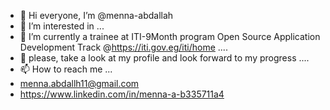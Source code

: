 - 👋 Hi everyone, I’m @menna-abdallah
- 👀 I’m interested in ...
- 🌱 I’m currently a trainee at ITI-9Month program Open Source Application Development Track @https://iti.gov.eg/iti/home ....
- 💞️ please, take a look at my profile and look forward to my progress ....
- 📫 How to reach me ...
- menna.abdallh11@gmail.com
- https://www.linkedin.com/in/menna-a-b335711a4
<!---
menna-abdallah/menna-abdallah is a ✨ special ✨ repository because its `README.md` (this file) appears on your GitHub profile.
You can click the Preview link to take a look at your changes.
--->
